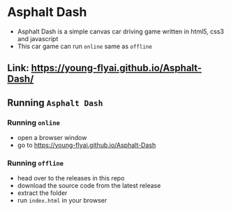 # Asphalt Dash
- Asphalt Dash is a simple canvas car driving game written in html5, css3 and javascript
- This car game can run `online` same as `offline`

## Link: https://young-flyai.github.io/Asphalt-Dash/

## Running `Asphalt Dash`
### Running `online`
- open a browser window
- go to https://young-flyai.github.io/Asphalt-Dash

### Running `offline`
- head over to the releases in this repo
- download the source code from the latest release
- extract the folder
- run `index.html` in your browser

